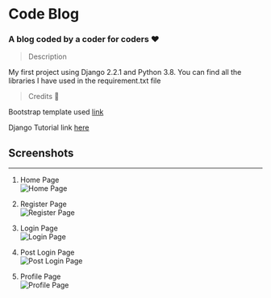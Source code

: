 # Code Blog 
### A blog coded by a coder for coders :heart:
>Description

My first project using Django 2.2.1 and Python 3.8.
You can find all the libraries I have used in the requirement.txt file

>Credits :clap:

Bootstrap template used [link](https://startbootstrap.com/templates/blog-home/)

Django Tutorial link [here](https://www.youtube.com/playlist?list=PL-osiE80TeTtoQCKZ03TU5fNfx2UY6U4p)

## Screenshots
___
1. Home Page\
![Home Page]()

1. Register Page\
![Register Page]()

1. Login Page\
![Login Page]()

1. Post Login Page\
![Post Login Page]()

1. Profile Page\
![Profile Page]()